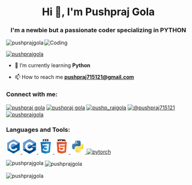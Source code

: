 <h1 align="center">Hi 👋, I'm Pushpraj Gola</h1>
<h3 align="center">I'm a newbie but a passionate coder specializing in PYTHON</h3>
<img align="right" alt="Coding" width="400" src="https://media.tenor.com/daxNnlh9q3AAAAAM/king-king-baldwin.gif">

<p align="left"> <img src="https://komarev.com/ghpvc/?username=pushprajgola&label=Profile%20views&color=0e75b6&style=flat" alt="pushprajgola" /> </p>

<p align="left"> <a href="https://github.com/ryo-ma/github-profile-trophy"><img src="https://github-profile-trophy.vercel.app/?username=pushprajgola" alt="pushprajgola" /></a> </p>

- 🌱 I’m currently learning **Python**

- 📫 How to reach me **pushpraj715121@gmail.com**

<h3 align="left">Connect with me:</h3>
<p align="left">
<a href="https://twitter.com/pushpraj gola" target="blank"><img align="center" src="https://raw.githubusercontent.com/rahuldkjain/github-profile-readme-generator/master/src/images/icons/Social/twitter.svg" alt="pushpraj gola" height="30" width="40" /></a>
<a href="https://linkedin.com/in/pushpraj gola" target="blank"><img align="center" src="https://raw.githubusercontent.com/rahuldkjain/github-profile-readme-generator/master/src/images/icons/Social/linked-in-alt.svg" alt="pushpraj gola" height="30" width="40" /></a>
<a href="https://instagram.com/pushp_rajgola" target="blank"><img align="center" src="https://raw.githubusercontent.com/rahuldkjain/github-profile-readme-generator/master/src/images/icons/Social/instagram.svg" alt="pushp_rajgola" height="30" width="40" /></a>
<a href="https://www.hackerrank.com/@pushpraj715121" target="blank"><img align="center" src="https://raw.githubusercontent.com/rahuldkjain/github-profile-readme-generator/master/src/images/icons/Social/hackerrank.svg" alt="@pushpraj715121" height="30" width="40" /></a>
<a href="https://www.leetcode.com/pushprajgola" target="blank"><img align="center" src="https://raw.githubusercontent.com/rahuldkjain/github-profile-readme-generator/master/src/images/icons/Social/leet-code.svg" alt="pushprajgola" height="30" width="40" /></a>
</p>

<h3 align="left">Languages and Tools:</h3>
<p align="left"> <a href="https://www.cprogramming.com/" target="_blank" rel="noreferrer"> <img src="https://raw.githubusercontent.com/devicons/devicon/master/icons/c/c-original.svg" alt="c" width="40" height="40"/> </a> <a href="https://www.w3schools.com/cpp/" target="_blank" rel="noreferrer"> <img src="https://raw.githubusercontent.com/devicons/devicon/master/icons/cplusplus/cplusplus-original.svg" alt="cplusplus" width="40" height="40"/> </a> <a href="https://www.w3schools.com/css/" target="_blank" rel="noreferrer"> <img src="https://raw.githubusercontent.com/devicons/devicon/master/icons/css3/css3-original-wordmark.svg" alt="css3" width="40" height="40"/> </a> <a href="https://www.w3.org/html/" target="_blank" rel="noreferrer"> <img src="https://raw.githubusercontent.com/devicons/devicon/master/icons/html5/html5-original-wordmark.svg" alt="html5" width="40" height="40"/> </a> <a href="https://www.python.org" target="_blank" rel="noreferrer"> <img src="https://raw.githubusercontent.com/devicons/devicon/master/icons/python/python-original.svg" alt="python" width="40" height="40"/> </a> <a href="https://pytorch.org/" target="_blank" rel="noreferrer"> <img src="https://www.vectorlogo.zone/logos/pytorch/pytorch-icon.svg" alt="pytorch" width="40" height="40"/> </a> </p>

<p><img align="left" src="https://github-readme-stats.vercel.app/api/top-langs?username=pushprajgola&show_icons=true&locale=en&layout=compact" alt="pushprajgola" /></p>

<p>&nbsp;<img align="center" src="https://github-readme-stats.vercel.app/api?username=pushprajgola&show_icons=true&locale=en" alt="pushprajgola" /></p>

<p><img align="center" src="https://github-readme-streak-stats.herokuapp.com/?user=pushprajgola&" alt="pushprajgola" /></p>
